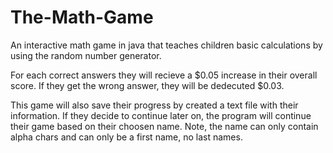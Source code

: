 # The-Math-Game
An interactive math game in java that teaches children basic calculations by using the random number generator.

For each correct answers they will recieve a $0.05 increase in their overall score. If they get the wrong answer, they will be
dedecuted $0.03. 

This game will also save their progress by created a text file with their information. If they decide to continue 
later on, the program will continue their game based on their choosen name. Note, the name can only contain alpha chars and can only be a first name, no last names. 
